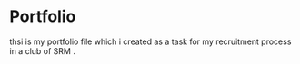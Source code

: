 # Portfolio
thsi is my portfolio file which i created as a task for my recruitment process in a club of SRM .
